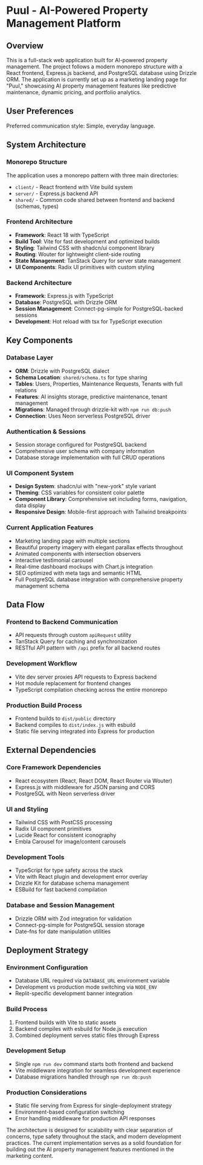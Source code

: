 # Puul - AI-Powered Property Management Platform

## Overview

This is a full-stack web application built for AI-powered property management. The project follows a modern monorepo structure with a React frontend, Express.js backend, and PostgreSQL database using Drizzle ORM. The application is currently set up as a marketing landing page for "Puul," showcasing AI property management features like predictive maintenance, dynamic pricing, and portfolio analytics.

## User Preferences

Preferred communication style: Simple, everyday language.

## System Architecture

### Monorepo Structure
The application uses a monorepo pattern with three main directories:
- `client/` - React frontend with Vite build system
- `server/` - Express.js backend API
- `shared/` - Common code shared between frontend and backend (schemas, types)

### Frontend Architecture
- **Framework**: React 18 with TypeScript
- **Build Tool**: Vite for fast development and optimized builds
- **Styling**: Tailwind CSS with shadcn/ui component library
- **Routing**: Wouter for lightweight client-side routing
- **State Management**: TanStack Query for server state management
- **UI Components**: Radix UI primitives with custom styling

### Backend Architecture
- **Framework**: Express.js with TypeScript
- **Database**: PostgreSQL with Drizzle ORM
- **Session Management**: Connect-pg-simple for PostgreSQL-backed sessions
- **Development**: Hot reload with tsx for TypeScript execution

## Key Components

### Database Layer
- **ORM**: Drizzle with PostgreSQL dialect
- **Schema Location**: `shared/schema.ts` for type sharing
- **Tables**: Users, Properties, Maintenance Requests, Tenants with full relations
- **Features**: AI insights storage, predictive maintenance, tenant management
- **Migrations**: Managed through drizzle-kit with `npm run db:push`
- **Connection**: Uses Neon serverless PostgreSQL driver

### Authentication & Sessions
- Session storage configured for PostgreSQL backend
- Comprehensive user schema with company information
- Database storage implementation with full CRUD operations

### UI Component System
- **Design System**: shadcn/ui with "new-york" style variant
- **Theming**: CSS variables for consistent color palette
- **Component Library**: Comprehensive set including forms, navigation, data display
- **Responsive Design**: Mobile-first approach with Tailwind breakpoints

### Current Application Features
- Marketing landing page with multiple sections
- Beautiful property imagery with elegant parallax effects throughout
- Animated components with intersection observers
- Interactive testimonial carousel
- Real-time dashboard mockups with Chart.js integration
- SEO optimized with meta tags and semantic HTML
- Full PostgreSQL database integration with comprehensive property management schema

## Data Flow

### Frontend to Backend Communication
- API requests through custom `apiRequest` utility
- TanStack Query for caching and synchronization
- RESTful API pattern with `/api` prefix for all backend routes

### Development Workflow
- Vite dev server proxies API requests to Express backend
- Hot module replacement for frontend changes
- TypeScript compilation checking across the entire monorepo

### Production Build Process
- Frontend builds to `dist/public` directory
- Backend compiles to `dist/index.js` with esbuild
- Static file serving integrated into Express for production

## External Dependencies

### Core Framework Dependencies
- React ecosystem (React, React DOM, React Router via Wouter)
- Express.js with middleware for JSON parsing and CORS
- PostgreSQL with Neon serverless driver

### UI and Styling
- Tailwind CSS with PostCSS processing
- Radix UI component primitives
- Lucide React for consistent iconography
- Embla Carousel for image/content carousels

### Development Tools
- TypeScript for type safety across the stack
- Vite with React plugin and development error overlay
- Drizzle Kit for database schema management
- ESBuild for fast backend compilation

### Database and Session Management
- Drizzle ORM with Zod integration for validation
- Connect-pg-simple for PostgreSQL session storage
- Date-fns for date manipulation utilities

## Deployment Strategy

### Environment Configuration
- Database URL required via `DATABASE_URL` environment variable
- Development vs production mode switching via `NODE_ENV`
- Replit-specific development banner integration

### Build Process
1. Frontend builds with Vite to static assets
2. Backend compiles with esbuild for Node.js execution
3. Combined deployment serves static files through Express

### Development Setup
- Single `npm run dev` command starts both frontend and backend
- Vite middleware integration for seamless development experience
- Database migrations handled through `npm run db:push`

### Production Considerations
- Static file serving from Express for single-deployment strategy
- Environment-based configuration switching
- Error handling middleware for production API responses

The architecture is designed for scalability with clear separation of concerns, type safety throughout the stack, and modern development practices. The current implementation serves as a solid foundation for building out the AI property management features mentioned in the marketing content.